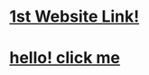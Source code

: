 # <a href="https://goodybla001.github.io/level1project/">1st Website Link!</a>

<!--// # <a href="https://goodybla001.github.io/level1project/home.html/">2nd Website Link! </a>-->


# <a href="home.html">hello! click me</a>
